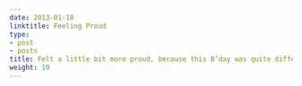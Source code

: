 ```yaml
---
date: 2013-01-18
linktitle: Feeling Proud
type:
- post
- posts
title: Felt a little bit more proud, because this B’day was quite different – no chocolates, no outfits, but rather did a good deed – yes donated blood.
weight: 10
---
```



